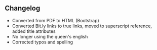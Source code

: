 Changelog
---------

* Converted from PDF to HTML (Bootstrap)
* Converted Bit.ly links to true links, moved to superscript reference, added title attributes
* No longer using the queen's english
* Corrected typos and spelling
